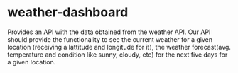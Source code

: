 # weather-dashboard
Provides an API with the data obtained from the weather API. Our API should provide the functionality to see the current weather for a given location (receiving a lattitude and longitude for it), the weather forecast(avg. temperature and condition like sunny, cloudy, etc) for the next five days for a given location.
